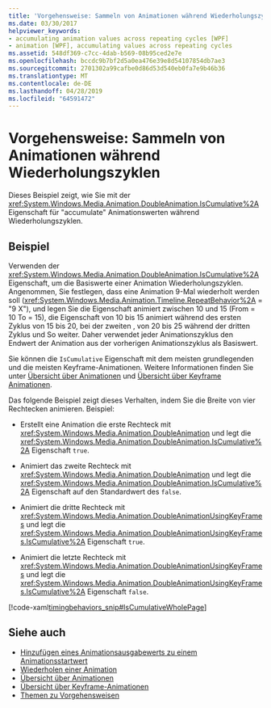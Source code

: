 ```yaml
---
title: 'Vorgehensweise: Sammeln von Animationen während Wiederholungszyklen'
ms.date: 03/30/2017
helpviewer_keywords:
- accumulating animation values across repeating cycles [WPF]
- animation [WPF], accumulating values across repeating cycles
ms.assetid: 548df369-c7cc-4dab-b569-08b95ced2e7e
ms.openlocfilehash: bccdc9b7bf2d5a0ea476e39e8d54107854db7ae3
ms.sourcegitcommit: 2701302a99cafbe0d86d53d540eb0fa7e9b46b36
ms.translationtype: MT
ms.contentlocale: de-DE
ms.lasthandoff: 04/28/2019
ms.locfileid: "64591472"
---
```

# <a name="how-to-accumulate-animation-values-during-repeat-cycles"></a>Vorgehensweise: Sammeln von Animationen während Wiederholungszyklen
Dieses Beispiel zeigt, wie Sie mit der <xref:System.Windows.Media.Animation.DoubleAnimation.IsCumulative%2A> Eigenschaft für "accumulate" Animationswerten während Wiederholungszyklen.  
  
## <a name="example"></a>Beispiel  
 Verwenden der <xref:System.Windows.Media.Animation.DoubleAnimation.IsCumulative%2A> Eigenschaft, um die Basiswerte einer Animation Wiederholungszyklen. Angenommen, Sie festlegen, dass eine Animation 9-Mal wiederholt werden soll (<xref:System.Windows.Media.Animation.Timeline.RepeatBehavior%2A> = "9 X"), und legen Sie die Eigenschaft animiert zwischen 10 und 15 (From = 10 To = 15), die Eigenschaft von 10 bis 15 animiert während des ersten Zyklus von 15 bis 20, bei der zweiten , von 20 bis 25 während der dritten Zyklus und So weiter. Daher verwendet jeder Animationszyklus den Endwert der Animation aus der vorherigen Animationszyklus als Basiswert.  
  
 Sie können die `IsCumulative` Eigenschaft mit dem meisten grundlegenden und die meisten Keyframe-Animationen. Weitere Informationen finden Sie unter [Übersicht über Animationen](animation-overview.md) und [Übersicht über Keyframe Animationen](key-frame-animations-overview.md).  
  
 Das folgende Beispiel zeigt dieses Verhalten, indem Sie die Breite von vier Rechtecken animieren. Beispiel:  
  
- Erstellt eine Animation die erste Rechteck mit <xref:System.Windows.Media.Animation.DoubleAnimation> und legt die <xref:System.Windows.Media.Animation.DoubleAnimation.IsCumulative%2A> Eigenschaft `true`.  
  
- Animiert das zweite Rechteck mit <xref:System.Windows.Media.Animation.DoubleAnimation> und legt die <xref:System.Windows.Media.Animation.DoubleAnimation.IsCumulative%2A> Eigenschaft auf den Standardwert des `false`.  
  
- Animiert die dritte Rechteck mit <xref:System.Windows.Media.Animation.DoubleAnimationUsingKeyFrames> und legt die <xref:System.Windows.Media.Animation.DoubleAnimationUsingKeyFrames.IsCumulative%2A> Eigenschaft `true`.  
  
- Animiert die letzte Rechteck mit <xref:System.Windows.Media.Animation.DoubleAnimationUsingKeyFrames> und legt die <xref:System.Windows.Media.Animation.DoubleAnimationUsingKeyFrames.IsCumulative%2A> Eigenschaft `false`.  
  
 [!code-xaml[timingbehaviors_snip#IsCumulativeWholePage](~/samples/snippets/csharp/VS_Snippets_Wpf/timingbehaviors_snip/CSharp/IsCumulativeExample.xaml#iscumulativewholepage)]  
  
## <a name="see-also"></a>Siehe auch

- [Hinzufügen eines Animationsausgabewerts zu einem Animationsstartwert](how-to-add-an-animation-output-value-to-an-animation-starting-value.md)
- [Wiederholen einer Animation](how-to-repeat-an-animation.md)
- [Übersicht über Animationen](animation-overview.md)
- [Übersicht über Keyframe-Animationen](key-frame-animations-overview.md)
- [Themen zu Vorgehensweisen](animation-and-timing-how-to-topics.md)
